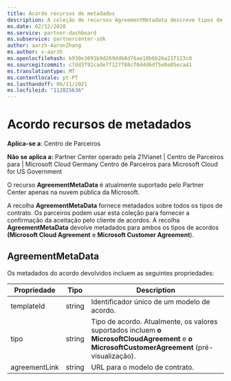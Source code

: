 ```yaml
---
title: Acordo recursos de metadados
description: A coleção de recursos AgreementMetadata descreve tipos de acordo que os parceiros podem usar para fornecer confirmação da aceitação do cliente.
ms.date: 02/12/2020
ms.service: partner-dashboard
ms.subservice: partnercenter-sdk
author: aarzh-AaronZhang
ms.author: v-aarzh
ms.openlocfilehash: b930e3691b9d269ddb8d76ae18b6b26a217123c0
ms.sourcegitcommit: c7dd3f92cade7f127f88cf6d4d6df5e9a05eca41
ms.translationtype: MT
ms.contentlocale: pt-PT
ms.lasthandoff: 06/11/2021
ms.locfileid: "112025636"
---
```

# <a name="agreement-metadata-resources"></a>Acordo recursos de metadados

**Aplica-se a**: Centro de Parceiros

**Não se aplica a:** Partner Center operado pela 21Vianet | Centro de Parceiros para | Microsoft Cloud Germany Centro de Parceiros para Microsoft Cloud for US Government

O recurso **AgreementMetaData** é atualmente suportado pelo Partner Center apenas na nuvem pública da Microsoft. 

A recolha **AgreementMetaData** fornece metadados sobre todos os tipos de contrato. Os parceiros podem usar esta coleção para fornecer a confirmação da aceitação pelo cliente de acordos. A recolha **AgreementMetaData** devolve metadados para ambos os tipos de acordos **(Microsoft Cloud Agreement** e **Microsoft Customer Agreement**).

## <a name="agreementmetadata"></a>AgreementMetaData

Os metadados do acordo devolvidos incluem as seguintes propriedades:

| Propriedade      | Tipo               | Description                                                                       |
|---------------|--------------------|-----------------------------------------------------------------------------------|
| templateId    | string             | Identificador único de um modelo de acordo.                                       |
| tipo          | string             | Tipo de acordo. Atualmente, os valores suportados incluem **o MicrosoftCloudAgreement** e **o MicrosoftCustomerAgreement** (pré-visualização). |
| agreementLink | string             | URL para o modelo de contrato.                                                    |
